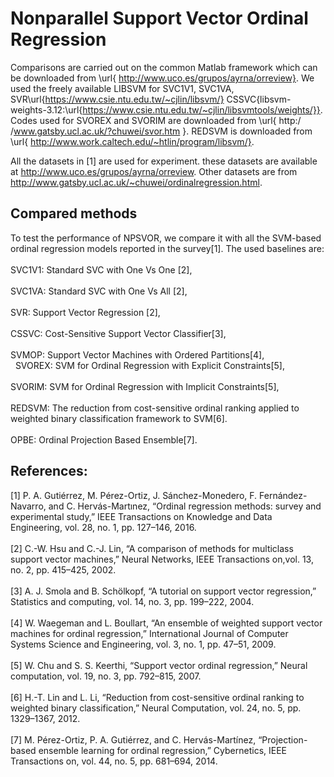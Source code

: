 Nonparallel Support Vector Ordinal Regression
====
Comparisons are carried out on the common Matlab framework which can be downloaded from \url{ http://www.uco.es/grupos/ayrna/orreview}. 
We used the freely available LIBSVM for SVC1V1, SVC1VA, SVR\url{https://www.csie.ntu.edu.tw/~cjlin/libsvm/}
CSSVC{libsvm-weights-3.12:\url{https://www.csie.ntu.edu.tw/~cjlin/libsvmtools/weights/}}. 
Codes used for  SVOREX and SVORIM are downloaded from \url{ http:/ /www.gatsby.ucl.ac.uk/?chuwei/svor.htm }. 
REDSVM is downloaded from \url{ http://www.work.caltech.edu/~htlin/program/libsvm/}.

All the datasets in [1] are used for experiment. these datasets are available at  http://www.uco.es/grupos/ayrna/orreview. Other datasets are from http://www.gatsby.ucl.ac.uk/~chuwei/ordinalregression.html.

Compared methods
------- 
To test the performance of NPSVOR, we compare it with all the SVM-based ordinal regression models reported in the survey[1]. The used baselines are:<br>  
SVC1V1: Standard SVC with One Vs One [2],<br>  
SVC1VA: Standard SVC with One Vs All [2],<br>  
SVR: Support Vector Regression [2],<br>  
CSSVC: Cost-Sensitive Support Vector Classifier[3],<br>  
SVMOP: Support Vector Machines with Ordered Partitions[4],<br>  
SVOREX: SVM for Ordinal Regression with Explicit Constraints[5],<br>  
SVORIM: SVM for Ordinal Regression with Implicit Constraints[5], <br>  
REDSVM:  The reduction from cost-sensitive ordinal ranking applied to weighted binary classification framework to SVM[6].<br>  
OPBE: Ordinal Projection Based Ensemble[7]. <br>  

References:
------- 
[1] P. A. Gutiérrez, M. Pérez-Ortiz, J. Sánchez-Monedero, F. Fernández-Navarro, and C. Hervás-Martınez, “Ordinal regression methods: survey and experimental study,” IEEE Transactions on Knowledge and Data Engineering, vol. 28, no. 1, pp. 127–146, 2016.<br>  
[2] C.-W. Hsu and C.-J. Lin, “A comparison of methods for multiclass support vector machines,” Neural Networks, IEEE Transactions on,vol. 13, no. 2, pp. 415–425, 2002.<br>  
[3] A. J. Smola and B. Schölkopf, “A tutorial on support vector regression,” Statistics and computing, vol. 14, no. 3, pp. 199–222, 2004.<br>  
[4] W. Waegeman and L. Boullart, “An ensemble of weighted support vector machines for ordinal regression,” International Journal of Computer Systems Science and Engineering, vol. 3, no. 1, pp. 47–51, 2009.<br>  
[5] W. Chu and S. S. Keerthi, “Support vector ordinal regression,” Neural computation, vol. 19, no. 3, pp. 792–815, 2007.<br>  
[6] H.-T. Lin and L. Li, “Reduction from cost-sensitive ordinal ranking to weighted binary classification,” Neural Computation, vol. 24, no. 5, pp. 1329–1367, 2012.<br>  
[7] M. Pérez-Ortiz, P. A. Gutiérrez, and C. Hervás-Martı́nez, “Projection-based ensemble learning for ordinal regression,” Cybernetics, IEEE Transactions on, vol. 44, no. 5, pp. 681–694, 2014.
